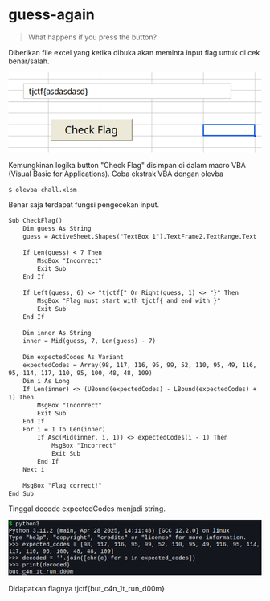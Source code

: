 # guess-again

> What happens if you press the button?

Diberikan file excel yang ketika dibuka akan meminta input flag untuk di cek benar/salah.

![](images/chall.png)

Kemungkinan logika button "Check Flag" disimpan di dalam macro VBA (Visual Basic for Applications). Coba ekstrak VBA dengan olevba

`$ olevba chall.xlsm`

Benar saja terdapat fungsi pengecekan input.

```
Sub CheckFlag()
    Dim guess As String
    guess = ActiveSheet.Shapes("TextBox 1").TextFrame2.TextRange.Text

    If Len(guess) < 7 Then
        MsgBox "Incorrect"
        Exit Sub
    End If

    If Left(guess, 6) <> "tjctf{" Or Right(guess, 1) <> "}" Then
        MsgBox "Flag must start with tjctf{ and end with }"
        Exit Sub
    End If

    Dim inner As String
    inner = Mid(guess, 7, Len(guess) - 7)
    
    Dim expectedCodes As Variant
    expectedCodes = Array(98, 117, 116, 95, 99, 52, 110, 95, 49, 116, 95, 114, 117, 110, 95, 100, 48, 48, 109)
    Dim i As Long
    If Len(inner) <> (UBound(expectedCodes) - LBound(expectedCodes) + 1) Then
        MsgBox "Incorrect"
        Exit Sub
    End If
    For i = 1 To Len(inner)
        If Asc(Mid(inner, i, 1)) <> expectedCodes(i - 1) Then
            MsgBox "Incorrect"
            Exit Sub
        End If
    Next i
    
    MsgBox "Flag correct!"
End Sub
```

Tinggal decode expectedCodes menjadi string.

![](images/flag.png) 

Didapatkan flagnya tjctf{but_c4n_1t_run_d00m}